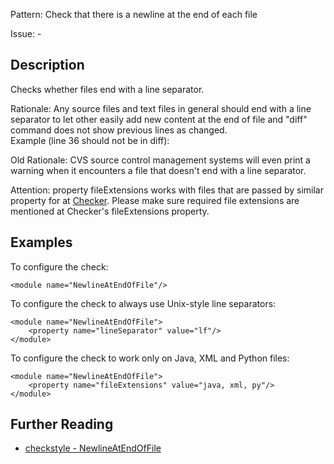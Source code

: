 Pattern: Check that there is a newline at the end of each file

Issue: -

## Description

Checks whether files end with a line separator. 

Rationale: Any source files and text files in general should end with a line separator to let other easily add new content at the end of file and "diff" command does not show previous lines as changed.   
Example (line 36 should not be in diff): 

Old Rationale: CVS source control management systems will even print a warning when it encounters a file that doesn't end with a line separator. 

Attention: property fileExtensions works with files that are passed by similar property for at [Checker](config.html#Checker). Please make sure required file extensions are mentioned at Checker's fileExtensions property. 

## Examples

To configure the check: 
    
    
    <module name="NewlineAtEndOfFile"/>
            

To configure the check to always use Unix-style line separators: 
    
    
    <module name="NewlineAtEndOfFile">
        <property name="lineSeparator" value="lf"/>
    </module>
            

To configure the check to work only on Java, XML and Python files: 
    
    
    <module name="NewlineAtEndOfFile">
        <property name="fileExtensions" value="java, xml, py"/>
    </module>

## Further Reading

* [checkstyle - NewlineAtEndOfFile](http://checkstyle.sourceforge.net/config_misc.html#NewlineAtEndOfFile)
